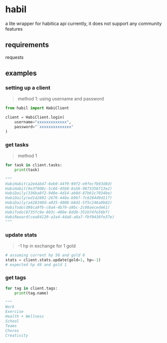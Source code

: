 # habil
a lite wrapper for habitica api
currently, it does not support any community features

## requirements
requests
## examples
### setting up a client
>method 1: using username and password
```py
from habil import HabiClient

client = HabiClient.login(
    username="xxxxxxxxxxxxx",
    password="`xxxxxxxxxxxxxx"
)
```

### get tasks
> method 1
```py
for task in client.tasks:
    print(task)

"""
HabiHabit(a2e4ab47-6eb0-44f9-90f2-e9fecfb93d8d)
HabiHabit(9e3f908c-5c66-45b0-8a56-9873356f13e2)
HabiDaily(336ba8f2-948e-4d14-ab8d-87b61c7034be)
HabiDaily(ed1d2801-2676-440a-b967-7c6284d9d117)
HabiDaily(a428340d-a035-4008-b8d1-5f5c246a9b82)
HabiTodo(d98ca9fb-c8a4-4b79-a9bc-2c08aecede61)
HabiTodo(8735fc9e-803c-480e-8ddb-351b74fe56bf)
HabiReward(cea84120-a3a4-4da8-a8a7-fbf0438fe37e)
"""
```

### update stats
> -1 hp in exchange for 1 gold
```py
# assuming current hp 50 and gold 0
stats = client.stats.update(gold=1, hp=-1)
# expected hp 49 and gold 1
```

### get tags
```py
for tag in client.tags:
    print(tag.name)

"""
Work
Exercise
Health + Wellness
School
Teams
Chores
Creativity
```

